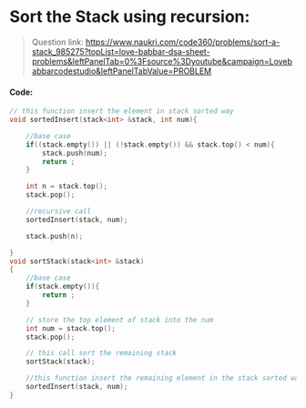 # Sort the Stack using recursion:

> Question link:
> https://www.naukri.com/code360/problems/sort-a-stack_985275?topList=love-babbar-dsa-sheet-problems&leftPanelTab=0%3Fsource%3Dyoutube&campaign=Lovebabbarcodestudio&leftPanelTabValue=PROBLEM

#### Code:
```C++
// this function insert the element in stack sorted way
void sortedInsert(stack<int> &stack, int num){

	//base case
	if((stack.empty()) || (!stack.empty()) && stack.top() < num){
		stack.push(num);
		return ;
	}

	int n = stack.top();
	stack.pop();

	//recursive call
	sortedInsert(stack, num);

	stack.push(n);

}
void sortStack(stack<int> &stack)
{
	//base case 
	if(stack.empty()){
		return ;
	}

    // store the top element of stack into the num
	int num = stack.top();
	stack.pop();

    // this call sort the remaining stack
	sortStack(stack);

    //this function insert the remaining element in the stack sorted way
	sortedInsert(stack, num);
}
```